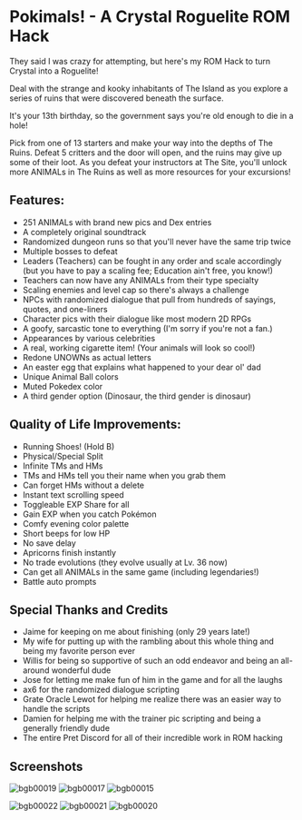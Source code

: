# Pokimals! - A Crystal Roguelite ROM Hack
They said I was crazy for attempting, but here's my ROM Hack to turn Crystal into a Roguelite!

Deal with the strange and kooky inhabitants of The Island as you explore a series of ruins that were discovered beneath the surface.

It's your 13th birthday, so the government says you're old enough to die in a hole!

Pick from one of 13 starters and make your way into the depths of The Ruins. Defeat 5 critters and the door will open, and the ruins may give up some of their loot. As you defeat your instructors at The Site, you'll unlock more ANIMALs in The Ruins as well as more resources for your excursions!

## Features:
  - 251 ANIMALs with brand new pics and Dex entries
  - A completely original soundtrack
  - Randomized dungeon runs so that you'll never have the same trip twice
  - Multiple bosses to defeat
  - Leaders (Teachers) can be fought in any order and scale accordingly (but you have to pay a scaling fee; Education ain't free, you know!)
  - Teachers can now have any ANIMALs from their type specialty
  - Scaling enemies and level cap so there's always a challenge
  - NPCs with randomized dialogue that pull from hundreds of sayings, quotes, and one-liners
  - Character pics with their dialogue like most modern 2D RPGs
  - A goofy, sarcastic tone to everything (I'm sorry if you're not a fan.)
  - Appearances by various celebrities
  - A real, working cigarette item! (Your animals will look so cool!)
  - Redone UNOWNs as actual letters
  - An easter egg that explains what happened to your dear ol' dad
  - Unique Animal Ball colors
  - Muted Pokedex color
  - A third gender option (Dinosaur, the third gender is dinosaur)

## Quality of Life Improvements:
  - Running Shoes! (Hold B)
  - Physical/Special Split
  - Infinite TMs and HMs
  - TMs and HMs tell you their name when you grab them
  - Can forget HMs without a delete
  - Instant text scrolling speed
  - Toggleable EXP Share for all
  - Gain EXP when you catch Pokémon
  - Comfy evening color palette
  - Short beeps for low HP
  - No save delay
  - Apricorns finish instantly
  - No trade evolutions (they evolve usually at Lv. 36 now)
  - Can get all ANIMALs in the same game (including legendaries!)
  - Battle auto prompts

## Special Thanks and Credits
- Jaime for keeping on me about finishing (only 29 years late!)
- My wife for putting up with the rambling about this whole thing and being my favorite person ever
- Willis for being so supportive of such an odd endeavor and being an all-around wonderful dude
- Jose for letting me make fun of him in the game and for all the laughs
- ax6 for the randomized dialogue scripting
- Grate Oracle Lewot for helping me realize there was an easier way to handle the scripts
- Damien for helping me with the trainer pic scripting and being a generally friendly dude
- The entire Pret Discord for all of their incredible work in ROM hacking

## Screenshots
![bgb00019](https://github.com/user-attachments/assets/e68b8818-43be-4ec8-9a4c-e286e9d402fd) ![bgb00017](https://github.com/user-attachments/assets/a0ea1322-18c7-46a3-85b3-1992fa265da2) ![bgb00015](https://github.com/user-attachments/assets/4007d4de-ed7a-458c-b32e-6778ee1f6f8f)

![bgb00022](https://github.com/user-attachments/assets/973a0850-34f5-467c-bced-96791ceb7a32) ![bgb00021](https://github.com/user-attachments/assets/1a6fbbc6-5404-401a-bbb9-a02b2fc54014) ![bgb00020](https://github.com/user-attachments/assets/77f2410a-6a0a-4bfc-a375-1e1ae7006a1f)

